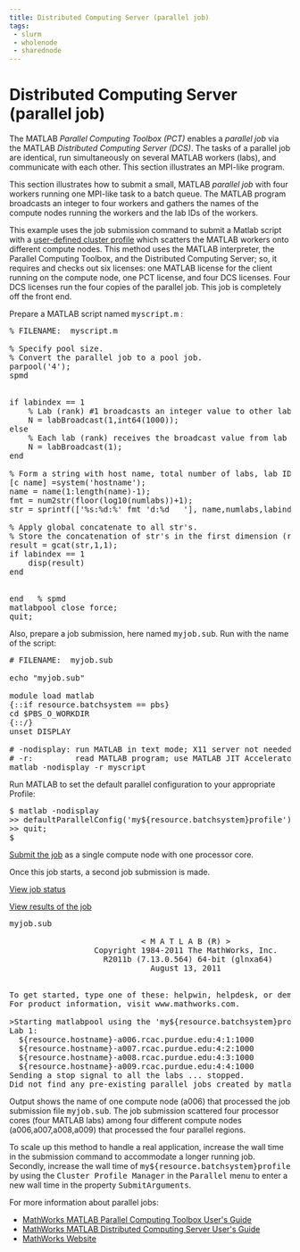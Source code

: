 ```yaml
---
title: Distributed Computing Server (parallel job)
tags:
 - slurm
 - wholenode
 - sharednode
---
```

# Distributed Computing Server (parallel job)

The MATLAB <em>Parallel Computing Toolbox (PCT)</em> enables a <em>parallel job</em> via the MATLAB <em>Distributed Computing Server (DCS)</em>.  The tasks of a parallel job are identical, run simultaneously on several MATLAB workers (labs), and communicate with each other.  This section illustrates an MPI-like program.

This section illustrates how to submit a small, MATLAB <em>parallel job</em> with four workers running one MPI-like task to a batch queue. The MATLAB program broadcasts an integer to four workers and gathers the names of the compute nodes running the workers and the lab IDs of the workers.

This example uses the job submission command to submit a Matlab script with a [user-defined cluster profile](../profile_manager) which scatters the MATLAB workers onto different compute nodes.  This method uses the MATLAB interpreter, the Parallel Computing Toolbox, and the Distributed Computing Server; so, it requires and checks out six licenses: one MATLAB license for the client running on the compute node, one PCT license, and four DCS licenses.  Four DCS licenses run the four copies of the parallel job.  This job is completely off the front end.

Prepare a MATLAB script named <kbd>myscript.m</kbd> :
<pre>
% FILENAME:  myscript.m

% Specify pool size.
% Convert the parallel job to a pool job.
parpool('4');
spmd


if labindex == 1
    % Lab (rank) #1 broadcasts an integer value to other labs (ranks).
    N = labBroadcast(1,int64(1000));
else
    % Each lab (rank) receives the broadcast value from lab (rank) #1.
    N = labBroadcast(1);
end

% Form a string with host name, total number of labs, lab ID, and broadcast value.
[c name] =system('hostname');
name = name(1:length(name)-1);
fmt = num2str(floor(log10(numlabs))+1);
str = sprintf(['%s:%d:%' fmt 'd:%d   '], name,numlabs,labindex,N);

% Apply global concatenate to all str's.
% Store the concatenation of str's in the first dimension (row) and on lab #1.
result = gcat(str,1,1);
if labindex == 1
    disp(result)
end


end   % spmd
matlabpool close force;
quit;
</pre>

Also, prepare a job submission, here named <kbd>myjob.sub</kbd>.  Run with the name of the script:

<pre>
# FILENAME:  myjob.sub

echo "myjob.sub"

module load matlab
{::if resource.batchsystem == pbs}
cd $PBS_O_WORKDIR
{::/}
unset DISPLAY

# -nodisplay: run MATLAB in text mode; X11 server not needed
# -r:         read MATLAB program; use MATLAB JIT Accelerator
matlab -nodisplay -r myscript
</pre>

Run MATLAB to set the default parallel configuration to your appropriate Profile:

<pre>
$ matlab -nodisplay
>> defaultParallelConfig('my${resource.batchsystem}profile');
>> quit;
$
</pre>

[Submit the job](/knowledge/${resource.hostname}/run/${resource.batchsystem}/submit) as a single compute node with one processor core.

Once this job starts, a second job submission is made.

[View job status](/knowledge/${resource.hostname}/run/${resource.batchsystem}/status)

[View results of the job](/knowledge/${resource.hostname}/run/${resource.batchsystem}/output)

<pre>
myjob.sub

                            < M A T L A B (R) >
                  Copyright 1984-2011 The MathWorks, Inc.
                    R2011b (7.13.0.564) 64-bit (glnxa64)
                              August 13, 2011


To get started, type one of these: helpwin, helpdesk, or demo.
For product information, visit www.mathworks.com.

>Starting matlabpool using the 'my${resource.batchsystem}profile' configuration ... connected to 4 labs.
Lab 1:
  ${resource.hostname}-a006.rcac.purdue.edu:4:1:1000
  ${resource.hostname}-a007.rcac.purdue.edu:4:2:1000
  ${resource.hostname}-a008.rcac.purdue.edu:4:3:1000
  ${resource.hostname}-a009.rcac.purdue.edu:4:4:1000
Sending a stop signal to all the labs ... stopped.
Did not find any pre-existing parallel jobs created by matlabpool.
</pre>

Output shows the name of one compute node (a006) that processed the job submission file <kbd>myjob.sub</kbd>.  The job submission scattered four processor cores (four MATLAB labs) among four different compute nodes (a006,a007,a008,a009) that processed the four parallel regions.

To scale up this method to handle a real application, increase the wall time in the submission command to accommodate a longer running job.  Secondly, increase the wall time of <kbd>my${resource.batchsystem}profile</kbd> by using the <kbd>Cluster Profile Manager</kbd> in the <kbd>Parallel</kbd> menu to enter a new wall time in the property <kbd>SubmitArguments</kbd>.

For more information about parallel jobs:
<ul>
 <li><a href="http://www.mathworks.com/help/distcomp/index.html" target="_blank" rel="noopener">MathWorks MATLAB Parallel Computing Toolbox User's Guide</a></li>
 <li><a href="http://www.mathworks.com/help/mdce/index.html" target="_blank" rel="noopener">MathWorks MATLAB Distributed Computing Server User's Guide</a></li>
 <li><a href="http://www.mathworks.com/" target="_blank" rel="noopener">MathWorks Website</a></li>
</ul>
